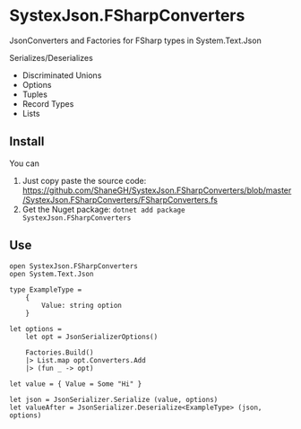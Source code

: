 # SystexJson.FSharpConverters
JsonConverters and Factories for FSharp types in System.Text.Json

Serializes/Deserializes

* Discriminated Unions
* Options
* Tuples
* Record Types
* Lists

## Install

You can

1. Just copy paste the source code: https://github.com/ShaneGH/SystexJson.FSharpConverters/blob/master/SystexJson.FSharpConverters/FSharpConverters.fs
1. Get the Nuget package: `dotnet add package SystexJson.FSharpConverters`

## Use

```F#
open SystexJson.FSharpConverters
open System.Text.Json

type ExampleType =
    {
        Value: string option
    }

let options =
    let opt = JsonSerializerOptions()
    
    Factories.Build()
    |> List.map opt.Converters.Add
    |> (fun _ -> opt)
    
let value = { Value = Some "Hi" }
    
let json = JsonSerializer.Serialize (value, options)
let valueAfter = JsonSerializer.Deserialize<ExampleType> (json, options)
```